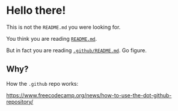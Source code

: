 # Hello there!

This is not the `README.md` you were looking for.

You think you are reading [`README.md`](../README.md).

But in fact you are reading
[`.github/README.md`](README.md). Go figure.


## Why?

How the `.github` repo works:

https://www.freecodecamp.org/news/how-to-use-the-dot-github-repository/
